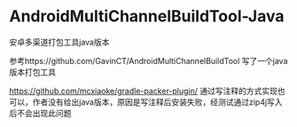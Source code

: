 # AndroidMultiChannelBuildTool-Java
安卓多渠道打包工具java版本

参考https://github.com/GavinCT/AndroidMultiChannelBuildTool 写了一个java版本打包工具

https://github.com/mcxiaoke/gradle-packer-plugin/ 通过写注释的方式实现也可以，作者没有给出java版本，原因是写注释后安装失败，经测试通过zip4j写入后不会出现此问题
